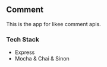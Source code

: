 ## Comment
This is the app for likee comment apis.


### Tech Stack
- Express
- Mocha & Chai & Sinon
